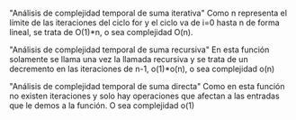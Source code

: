 "Análisis de complejidad temporal de suma iterativa"
Como n representa el límite de las iteraciones del ciclo for y el ciclo va de i=0 hasta n de forma lineal, se trata de O(1)*n, o sea complejidad O(n).

"Análisis de complejidad temporal de suma recursiva"
En esta función solamente se llama una vez la llamada recursiva y se trata de un decremento en las iteraciones de n-1, o(1)*o(n), o sea complejidad o(n)

"Análisis de complejidad temporal de suma directa"
Como en esta función no existen iteraciones y solo hay operaciones que afectan a las entradas que le demos a la función. O sea complejidad o(1)
